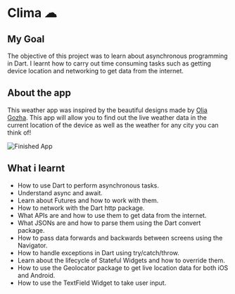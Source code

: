 


# Clima ☁

## My Goal

The objective of this project was to learn about asynchronous programming in Dart. I learnt how to carry out time consuming tasks such as getting device location and networking to get data from the internet. 


## About the app

This weather app was inspired by the beautiful designs made by [Olia Gozha](https://dribbble.com/shots/4663154-). This app will allow you to find out the live weather data in the current location of the device as well as the weather for any city you can think of!

![Finished App](https://github.com/londonappbrewery/Images/blob/master/clima-demo.gif)

## What i learnt

- How to use Dart to perform asynchronous tasks.
- Understand async and await.
- Learn about Futures and how to work with them.
- How to network with the Dart http package.
- What APIs are and how to use them to get data from the internet.
- What JSONs are and how to parse them using the Dart convert package.
- How to pass data forwards and backwards between screens using the Navigator.
- How to handle exceptions in Dart using try/catch/throw.
- Learn about the lifecycle of Stateful Widgets and how to override them.
- How to use the Geolocator package to get live location data for both iOS and Android.
- How to use the TextField Widget to take user input.

